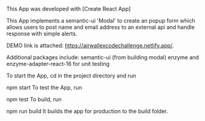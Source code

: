 This App was developed with [Create React App]

This App implements a semantic-ui 'Modal' to create an popup form which allows users to post name and email address to an external api and handle response with simple alerts.

DEMO link is attached: https://airwallexcodechallenge.netlify.app/.

Additional packages include: semantic-ui (from building modal) enzyme and enzyme-adapter-react-16 for unit testing

To start the App, cd in the project directory and run

npm start
To test the App, run

npm test
To build, run

npm run build
It builds the app for production to the build folder.
